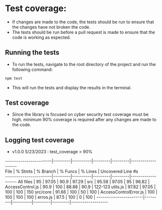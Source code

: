 # Test coverage:

- If changes are made to the code, the tests should be run to ensure that the changes have not broken the code.
- The tests should be run before a pull request is made to ensure that the code is working as expected.

## Running the tests

- To run the tests, navigate to the root directory of the project and run the following command:

```bash
npm test
```

- This will run the tests and display the results in the terminal.

## Test coverage

- Since the library is focused on cyber security test coverage must be high. minimum 90% coverage is required after any changes are made to the code.


## Logging test coverage

- v1.0.0 5/23/2023 : test_coverage > 90%

------------------------|---------|----------|---------|---------|-------------------                                
File                    | % Stmts | % Branch | % Funcs | % Lines | Uncovered Line #s                                 
------------------------|---------|----------|---------|---------|-------------------
All files               |      95 |    97.05 |    90.9 |   97.29 | 
 src                    |   95.58 |    97.05 |      95 |   96.82 | 
  AccessControl.js      |    90.9 |      100 |   88.88 |    90.9 | 122-123
  utils.js              |   97.82 |    97.05 |     100 |     100 | 150
 src/core               |   91.66 |      100 |      50 |     100 | 
  AccessControlError.js |     100 |      100 |     100 |     100 | 
  erros.js              |    87.5 |      100 |       0 |     100 | 
------------------------|---------|----------|---------|---------|-------------------

